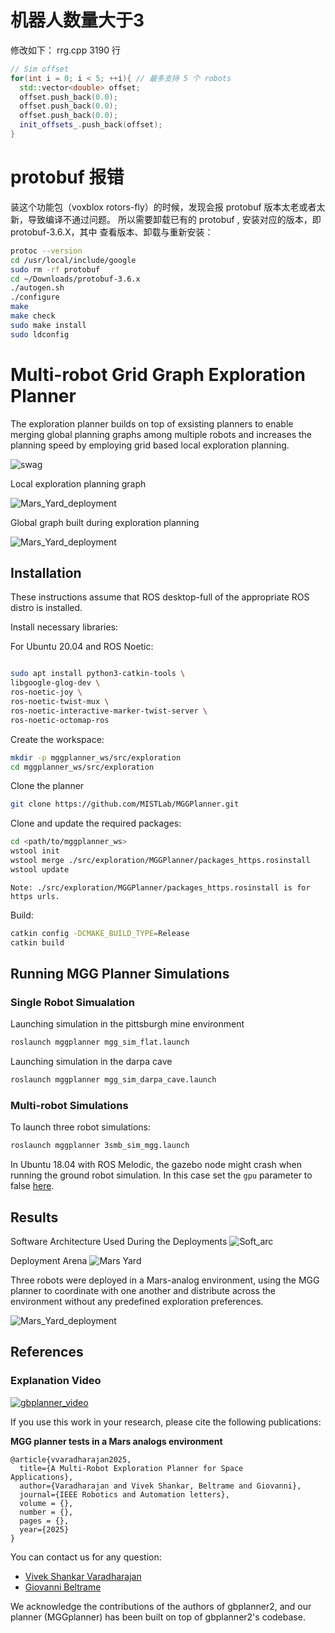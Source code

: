 # 机器人数量大于3
修改如下：
rrg.cpp 3190 行
``` CPP
// Sim offset
for(int i = 0; i < 5; ++i){ // 最多支持 5 个 robots
  std::vector<double> offset;
  offset.push_back(0.0);
  offset.push_back(0.0);
  offset.push_back(0.0);
  init_offsets_.push_back(offset);
}
```
# protobuf 报错
装这个功能包（voxblox rotors-fly）的时候，发现会报 protobuf 版本太老或者太新，导致编译不通过问题。 所以需要卸载已有的 protobuf , 安装对应的版本，即 protobuf-3.6.X，其中 查看版本、卸载与重新安装：
``` bash
protoc --version 
cd /usr/local/include/google
sudo rm -rf protobuf
cd ~/Downloads/protobuf-3.6.x
./autogen.sh
./configure
make
make check
sudo make install
sudo ldconfig
```
# Multi-robot Grid Graph Exploration Planner

The exploration planner builds on top of exsisting planners to enable merging global planning graphs among multiple robots and increases the planning speed by employing grid based local exploration planning.

![swag](docs/img/Mars_Yard.png)

Local exploration planning graph

![Mars_Yard_deployment](docs/img/mgg_local.gif)

Global graph built during exploration planning

![Mars_Yard_deployment](docs/img/mgg_global.gif)

## Installation
These instructions assume that ROS desktop-full of the appropriate ROS distro is installed.

Install necessary libraries:

For Ubuntu 20.04 and ROS Noetic:
```bash

sudo apt install python3-catkin-tools \
libgoogle-glog-dev \
ros-noetic-joy \
ros-noetic-twist-mux \
ros-noetic-interactive-marker-twist-server \
ros-noetic-octomap-ros
```


Create the workspace:
```bash
mkdir -p mggplanner_ws/src/exploration
cd mggplanner_ws/src/exploration
```
Clone the planner
```bash
git clone https://github.com/MISTLab/MGGPlanner.git
```

Clone and update the required packages:
```bash
cd <path/to/mggplanner_ws>
wstool init
wstool merge ./src/exploration/MGGPlanner/packages_https.rosinstall
wstool update
```

`Note: ./src/exploration/MGGPlanner/packages_https.rosinstall is for https urls.`

Build:
```bash
catkin config -DCMAKE_BUILD_TYPE=Release
catkin build
```

## Running MGG Planner Simulations 

### Single Robot Simualation

Launching simulation in the pittsburgh mine environment
```bash
roslaunch mggplanner mgg_sim_flat.launch
```
Launching simulation in the darpa cave
```bash
roslaunch mggplanner mgg_sim_darpa_cave.launch
```

### Multi-robot Simulations
To launch three robot simulations:
```bash
roslaunch mggplanner 3smb_sim_mgg.launch
```
In Ubuntu 18.04 with ROS Melodic, the gazebo node might crash when running the ground robot simulation. In this case set the `gpu` parameter to false [here](https://github.com/ntnu-arl/smb_simulator/blob/6ed9d738ffd045d666311a8ba266570f58dca438/smb_description/urdf/sensor_head.urdf.xacro#L20).

## Results

Software Architecture Used During the Deployments
![Soft_arc](docs/img/arc.png)

Deployment Arena 
![Mars Yard](docs/img/Mars_Yard.png)

Three robots were deployed in a Mars-analog environment, using the MGG planner to coordinate with one another and distribute across the environment without any predefined exploration preferences.

![Mars_Yard_deployment](docs/img/mgg_real.gif)

## References

### Explanation Video
[![gbplanner_video](docs/img/Mars_Yard.png)](https://youtu.be/Fv8B0Ml0KCY)

If you use this work in your research, please cite the following publications:

**MGG planner tests in a Mars analogs environment**
```
@article{vvaradharajan2025,
  title={A Multi-Robot Exploration Planner for Space
Applications},
  author={Varadharajan and Vivek Shankar, Beltrame and Giovanni},
  journal={IEEE Robotics and Automation letters},
  volume = {},
  number = {},
  pages = {},  
  year={2025}
}
```

You can contact us for any question:
* [Vivek Shankar Varadharajan](mailto:vivek-shankar.varadharajan@polymtl.ca)
* [Giovanni Beltrame](mailto:giovanni.beltrame@polymtl.ca)

We acknowledge the contributions of the authors of gbplanner2, and our planner (MGGplanner) has been built on top of gbplanner2's codebase. 
